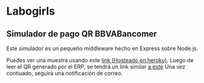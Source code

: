 # Labogirls
## Simulador de pago QR BBVABancomer

Este simulador es un pequeño middleware hecho en Express sobre Node.js. 

Puedes ver una muestra usando este [link (Hosteado en heroku)](https://labogirls-bbva-simulator.herokuapp.com/). 
Luego de leer el QR generado por el ERP, se tendrá un link similar [a este](https://labogirls-bbva-simulator.herokuapp.com/venta/?motivo=ejemplo&importe=125.99&fecha=09%2F09%2F2018&userAccount=5555555&description=este%20es%20un%20ejemplo)
Una vez contiuado, seguirá una notificación de correo. 


